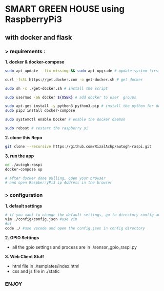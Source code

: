 # SMART GREEN HOUSE using RaspberryPi3
## with docker and flask

### > requirements :
**1. docker & docker-compose**
  ```sh
  sudo apt update --fix-missing && sudo apt upgrade # update system first

  curl -fsSL https://get.docker.com -o get-docker.sh # get docker

  sudo sh -c ./get-docker.sh # install the script

  sudo usermod -aG docker ${USER} # add docker to user  groups

  sudo apt-get install -y python3 python3-pip # install the python for docker compose
  sudo pip3 install docker-compose

  sudo systemctl enable Docker # enable the docker daemon

  sudo reboot # restart the raspberry pi
  ```

**2. clone this Repo**
```sh
git clone --recursive https://github.com/RizalAchp/autogh-raspi.git
```

**3. run the app**
```sh
cd ./autogh-raspi
docker-compose up

# after docker done pulling, open your browser
# and open RaspberryPi3 ip Address in the browser
```

### > configuration
**1. default settings**
```sh
# if you want to change the default settings, go to directory config and change the config.json 
vim ./config/config.json #use vim
#of
code ./ #use vscode and open the config.json in config directory
```
**2. GPIO Settings**
  - all the gpio settings and process are in ./sensor_gpio_raspi.py

**3. Web Client Stuff**
  - html file in ./templates/index.html
  - css and js file in ./static


### ENJOY
